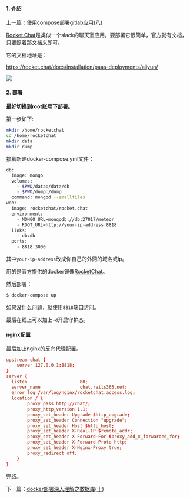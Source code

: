#### 1. 介绍

上一篇：[使用compose部署gitlab应用(八)](https://www.rails365.net/articles/shi-yong-compose-bu-shu-gitlab-ying-yong-ba)

[Rocket.Chat](https://github.com/RocketChat/Rocket.Chat)是类似一个slack的聊天室应用，要部署它很简单，官方就有文档，只要照着那文档来即可。

它的文档地址是：

https://rocket.chat/docs/installation/paas-deployments/aliyun/

![](https://rails365.oss-cn-shenzhen.aliyuncs.com/uploads/photo/image/200/2017/b29769163d97b73903cdad4da9af9edb.png)

#### 2. 部署

**最好切换到root账号下部署。**

第一步如下:

``` bash
mkdir /home/rocketchat
cd /home/rocketchat
mkdir data
mkdir dump
```

接着新建docker-compose.yml文件：

``` bash
db:
  image: mongo
  volumes:
    - $PWD/data:/data/db
    - $PWD/dump:/dump
  command: mongod --smallfiles
web:
  image: rocketchat/rocket.chat
  environment:
    - MONGO_URL=mongodb://db:27017/meteor
    - ROOT_URL=http://your-ip-address:8818
  links:
    - db:db
  ports:
    - 8818:3000
```

其中`your-ip-address`改成你自己的外网的域名或ip。

用的是官方提供的docker镜像[RocketChat](https://github.com/RocketChat/Docker.Official.Image)。

然后部署：

``` bash
$ docker-compose up
```

如果没什么问题，就使用`8818`端口访问。

最后在线上可以加上`-d`开启守护态。

#### nginx配置

最后加上nginx的反向代理配置。

``` conf
upstream chat {
    server 127.0.0.1:8818;
}
server {
  listen                    80;
  server_name               chat.rails365.net;
  error_log /var/log/nginx/rocketchat.access.log;
  location / {
        proxy_pass http://chat/;
        proxy_http_version 1.1;
        proxy_set_header Upgrade $http_upgrade;
        proxy_set_header Connection "upgrade";
        proxy_set_header Host $http_host;
        proxy_set_header X-Real-IP $remote_addr;
        proxy_set_header X-Forward-For $proxy_add_x_forwarded_for;
        proxy_set_header X-Forward-Proto http;
        proxy_set_header X-Nginx-Proxy true;
        proxy_redirect off;
    }
}
```

完结。

下一篇：[docker部署深入理解之数据库(十)](https://www.rails365.net/articles/docker-bu-shu-shen-ru-li-jie-zhi-shu-ju-ku-shi)
